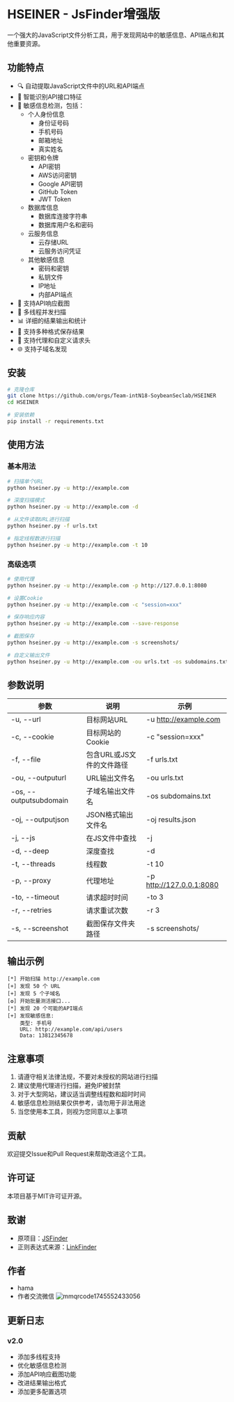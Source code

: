 # HSEINER - JsFinder增强版

一个强大的JavaScript文件分析工具，用于发现网站中的敏感信息、API端点和其他重要资源。

## 功能特点

- 🔍 自动提取JavaScript文件中的URL和API端点
- 🎯 智能识别API接口特征
- 🔐 敏感信息检测，包括：
  - 个人身份信息
    - 身份证号码
    - 手机号码
    - 邮箱地址
    - 真实姓名
  - 密钥和令牌
    - API密钥
    - AWS访问密钥
    - Google API密钥
    - GitHub Token
    - JWT Token
  - 数据库信息
    - 数据库连接字符串
    - 数据库用户名和密码
  - 云服务信息
    - 云存储URL
    - 云服务访问凭证
  - 其他敏感信息
    - 密码和密钥
    - 私钥文件
    - IP地址
    - 内部API端点
- 📸 支持API响应截图
- 🚀 多线程并发扫描
- 📊 详细的结果输出和统计
- 💾 支持多种格式保存结果
- 🔄 支持代理和自定义请求头
- 🌐 支持子域名发现

## 安装

```bash
# 克隆仓库
git clone https://github.com/orgs/Team-intN18-SoybeanSeclab/HSEINER
cd HSEINER

# 安装依赖
pip install -r requirements.txt
```

## 使用方法

### 基本用法

```bash
# 扫描单个URL
python hseiner.py -u http://example.com

# 深度扫描模式
python hseiner.py -u http://example.com -d

# 从文件读取URL进行扫描
python hseiner.py -f urls.txt

# 指定线程数进行扫描
python hseiner.py -u http://example.com -t 10
```

### 高级选项

```bash
# 使用代理
python hseiner.py -u http://example.com -p http://127.0.0.1:8080

# 设置Cookie
python hseiner.py -u http://example.com -c "session=xxx"

# 保存响应内容
python hseiner.py -u http://example.com --save-response

# 截图保存
python hseiner.py -u http://example.com -s screenshots/

# 自定义输出文件
python hseiner.py -u http://example.com -ou urls.txt -os subdomains.txt -oj results.json
```

## 参数说明

| 参数 | 说明 | 示例 |
|------|------|------|
| -u, --url | 目标网站URL | -u http://example.com |
| -c, --cookie | 目标网站的Cookie | -c "session=xxx" |
| -f, --file | 包含URL或JS文件的文件路径 | -f urls.txt |
| -ou, --outputurl | URL输出文件名 | -ou urls.txt |
| -os, --outputsubdomain | 子域名输出文件名 | -os subdomains.txt |
| -oj, --outputjson | JSON格式输出文件名 | -oj results.json |
| -j, --js | 在JS文件中查找 | -j |
| -d, --deep | 深度查找 | -d |
| -t, --threads | 线程数 | -t 10 |
| -p, --proxy | 代理地址 | -p http://127.0.0.1:8080 |
| -to, --timeout | 请求超时时间 | -to 3 |
| -r, --retries | 请求重试次数 | -r 3 |
| -s, --screenshot | 截图保存文件夹路径 | -s screenshots/ |

## 输出示例

```
[*] 开始扫描 http://example.com
[+] 发现 50 个 URL
[+] 发现 5 个子域名
[✪] 开始批量测活接口...
[*] 发现 20 个可能的API端点
[+] 发现敏感信息:
    类型: 手机号
    URL: http://example.com/api/users
    Data: 13812345678
```

## 注意事项

1. 请遵守相关法律法规，不要对未授权的网站进行扫描
2. 建议使用代理进行扫描，避免IP被封禁
3. 对于大型网站，建议适当调整线程数和超时时间
4. 敏感信息检测结果仅供参考，请勿用于非法用途
5. 当您使用本工具，则视为您同意以上事项

## 贡献

欢迎提交Issue和Pull Request来帮助改进这个工具。

## 许可证

本项目基于MIT许可证开源。

## 致谢

- 原项目：[JSFinder](https://github.com/Threezh1/JSFinder)
- 正则表达式来源：[LinkFinder](https://github.com/GerbenJavado/LinkFinder)

## 作者

- hama
- 作者交流微信
![mmqrcode1745552433056](https://github.com/user-attachments/assets/df53f10c-d026-49d5-b055-42f323f467d8)

## 更新日志

### v2.0
- 添加多线程支持
- 优化敏感信息检测
- 添加API响应截图功能
- 改进结果输出格式
- 添加更多配置选项 
